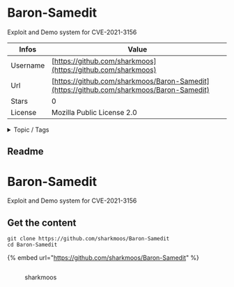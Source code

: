 # Baron-Samedit

Exploit and Demo system for CVE-2021-3156

| Infos    | Value                                                              |
| -------- | -------------------------------------------------------------------|
| Username | [https://github.com/sharkmoos](https://github.com/sharkmoos) |
| Url      | [https://github.com/sharkmoos/Baron-Samedit](https://github.com/sharkmoos/Baron-Samedit)                                               |
| Stars    | 0                                                          |
| License  | Mozilla Public License 2.0                                                        |

<details>

<summary>Topic / Tags</summary>



</details>

## Readme

# Baron-Samedit
Exploit and Demo system for CVE-2021-3156



## Get the content

```
git clone https://github.com/sharkmoos/Baron-Samedit
cd Baron-Samedit
```

{% embed url="https://github.com/sharkmoos/Baron-Samedit" %}

<figure><img src="https://avatars.githubusercontent.com/u/23018541?v=4" alt=""><figcaption><p>sharkmoos</p></figcaption></figure>
